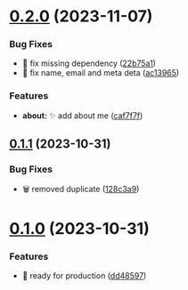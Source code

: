 # [0.2.0](https://github.com/ddnazzah/gsk/compare/v0.1.1...v0.2.0) (2023-11-07)


### Bug Fixes

* :bug: fix missing dependency ([22b75a1](https://github.com/ddnazzah/gsk/commit/22b75a1048e29a490281f8874ffbe642b10b6190))
* :bug: fix name, email and meta deta ([ac13965](https://github.com/ddnazzah/gsk/commit/ac13965e0993254b0308019e6de2e69d573086e2))


### Features

* **about:** :sparkles: add about me ([caf7f7f](https://github.com/ddnazzah/gsk/commit/caf7f7f03c68b234b2e3c7a3fe76434cb20f067e))



## [0.1.1](https://github.com/ddnazzah/gsk/compare/v0.1.0...v0.1.1) (2023-10-31)


### Bug Fixes

* :wastebasket: removed duplicate ([128c3a9](https://github.com/ddnazzah/gsk/commit/128c3a9b3dbbe8f9b5a5e56c5d29ca1b646a0dd8))



# [0.1.0](https://github.com/ddnazzah/gsk/compare/dd48597d938421d22329e8a0e45eb183da4c9fb5...v0.1.0) (2023-10-31)


### Features

* :rocket: ready for production ([dd48597](https://github.com/ddnazzah/gsk/commit/dd48597d938421d22329e8a0e45eb183da4c9fb5))



